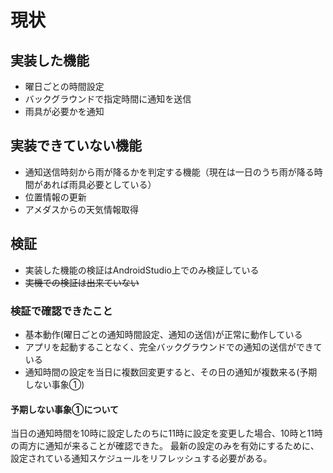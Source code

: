 # 現状
## 実装した機能
- 曜日ごとの時間設定
- バックグラウンドで指定時間に通知を送信
- 雨具が必要かを通知

## 実装できていない機能
- 通知送信時刻から雨が降るかを判定する機能（現在は一日のうち雨が降る時間があれば雨具必要としている）
- 位置情報の更新
- アメダスからの天気情報取得

## 検証
- 実装した機能の検証はAndroidStudio上でのみ検証している
- ~~実機での検証は出来ていない~~
### 検証で確認できたこと
- 基本動作(曜日ごとの通知時間設定、通知の送信)が正常に動作している
- アプリを起動することなく、完全バックグラウンドでの通知の送信ができている
- 通知時間の設定を当日に複数回変更すると、その日の通知が複数来る(予期しない事象①)

#### 予期しない事象①について
当日の通知時間を10時に設定したのちに11時に設定を変更した場合、10時と11時の両方に通知が来ることが確認できた。
最新の設定のみを有効にするために、設定されている通知スケジュールをリフレッシュする必要がある。
